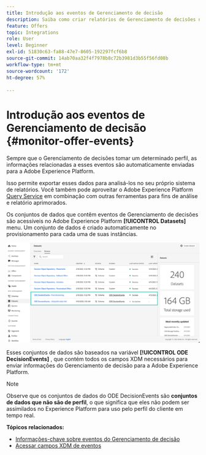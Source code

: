 ```yaml
---
title: Introdução aos eventos de Gerenciamento de decisão
description: Saiba como criar relatórios de Gerenciamento de decisões no Adobe Experience Platform.
feature: Offers
topic: Integrations
role: User
level: Beginner
exl-id: 51830c63-fa88-47e7-8605-192297fcf6b8
source-git-commit: 14ab70aa32f4f7978b8c72b3981d3b55f56fd08b
workflow-type: tm+mt
source-wordcount: '172'
ht-degree: 57%

---
```


# Introdução aos eventos de Gerenciamento de decisão {#monitor-offer-events}

Sempre que o Gerenciamento de decisões tomar um determinado perfil, as informações relacionadas a esses eventos são automaticamente enviadas para a Adobe Experience Platform.

Isso permite exportar esses dados para analisá-los no seu próprio sistema de relatórios. Você também pode aproveitar o Adobe Experience Platform [Query Service](https://experienceleague.adobe.com/docs/experience-platform/query/home.html?lang=pt-BR) em combinação com outras ferramentas para fins de análise e relatório aprimorados.

Os conjuntos de dados que contêm eventos de Gerenciamento de decisões são acessíveis no Adobe Experience Platform **[!UICONTROL Datasets]** menu. Um conjunto de dados é criado automaticamente no provisionamento para cada uma de suas instâncias.

![](../assets/events-datasets-list.png)

Esses conjuntos de dados são baseados na variável **[!UICONTROL ODE DecisionEvents]** , que contém todos os campos XDM necessários para enviar informações do Gerenciamento de decisão para a Adobe Experience Platform.

>[!NOTE]
>
>Observe que os conjuntos de dados do ODE DecisionEvents são **conjuntos de dados que não são de perfil**, o que significa que eles não podem ser assimilados no Experience Platform para uso pelo perfil do cliente em tempo real.

**Tópicos relacionados:**

* [Informações-chave sobre eventos do Gerenciamento de decisão](../reports/key-information.md)
* [Acessar campos XDM de eventos](../reports/xdm-fields.md)
